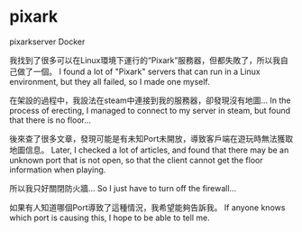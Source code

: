 # pixark
pixarkserver Docker

我找到了很多可以在Linux環境下運行的“Pixark”服務器，但都失敗了，所以我自己做了一個。
I found a lot of "Pixark" servers that can run in a Linux environment, but they all failed, so I made one myself.

在架設的過程中，我設法在steam中連接到我的服務器，卻發現沒有地圖...
In the process of erecting, I managed to connect to my server in steam, but found that there is no floor...

後來查了很多文章，發現可能是有未知Port未開放，導致客戶端在遊玩時無法獲取地圖信息。
Later, I checked a lot of articles, and found that there may be an unknown port that is not open, so that the client cannot get the floor information when playing.

所以我只好關閉防火牆...
So I just have to turn off the firewall...

如果有人知道哪個Port導致了這種情況，我希望能夠告訴我。
If anyone knows which port is causing this, I hope to be able to tell me.



